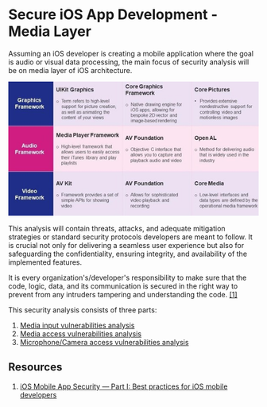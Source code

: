 # Secure iOS App Development - Media Layer

Assuming an iOS developer is creating a mobile application where the goal is audio or visual data processing, the main focus of security analysis will be on media layer of iOS architecture.

![media layer](../photos/media_layer_of_ios_architecture2.jpg)

This analysis will contain threats, attacks, and adequate mitigation strategies or standard security protocols developers are meant to follow. It is crucial not only for delivering a seamless user experience but also for safeguarding the confidentiality, ensuring integrity, and availability of the implemented features.

It is every organization's/developer's responsibility to make sure that the code, logic, data, and its communication is secured in the right way to prevent from any intruders tampering and understanding the code. [[1]](#resources)

This security analysis consists of three parts:
1. [Media input vulnerabilities analysis](media-input-vulnerabilities.md)
2. [Media access vulnerabilities analysis](media-access-vulnerabilities.md)
2. [Microphone/Camera access vulnerabilities analysis](unauthorized-access-to-mic-cam.md)

## Resources 
1. [iOS Mobile App Security — Part I: Best practices for iOS mobile developers](https://medium.com/@kavithakumarasamy89/ios-mobile-app-security-part-i-best-practices-for-ios-mobile-developers-1220748b1f3)